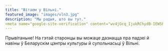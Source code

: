 ```yaml
---
title: "Вітаем у Вільні."
featured_image: "images/vln3.jpg"
description: "Мы радыя, што вы тут."
<meta name="google-site-verification" content="wv4jGcq_IjukRChydB-IEW5FpvgkAFJCTIDCw6NkCQI" />
---
```

Прывітаньне! На гэтай старонцы вы можаце дазнацца пра падзеі й навіны ў Беларускім цэнтры культуры й супольнасьці ў Вільні.